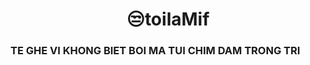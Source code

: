 <H1 style=""><Center>😒toilaMif</H1>
<H3>TE GHE VI KHONG BIET BOI MA TUI CHIM DAM TRONG TRI</H3>
<!---
toilaMif/toilaMif is a ✨ special ✨ repository because its `README.md` (this file) appears on your GitHub profile.
You can click the Preview link to take a look at your changes.
--->
